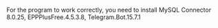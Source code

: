 For the program to work correctly, 
you need to install MySQL Connector 8.0.25, 
EPPPlusFree.4.5.3.8, 
Telegram.Bot.15.7.1
